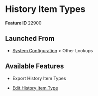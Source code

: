 # History Item Types

**Feature ID** 22900

## Launched From

- [System Configuration](System%20Configuration.md) > Other Lookups

## Available Features

- Export History Item Types

- [Edit History Item Type](Edit%20History%20Item%20Type.md)





































































